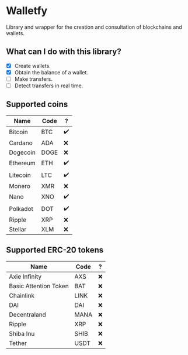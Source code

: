 # Walletfy
Library and wrapper for the creation and consultation of blockchains and wallets.

## What can I do with this library?
- [x] Create wallets.
- [x] Obtain the balance of a wallet.
- [ ] Make transfers.
- [ ] Detect transfers in real time.

## Supported coins
|          Name         | Code |  ?  |
| --------------------- | ---- | --- |
| Bitcoin               | BTC  | ✔️ |
| Cardano               | ADA  | ❌ |
| Dogecoin              | DOGE | ❌ |
| Ethereum              | ETH  | ✔️ |
| Litecoin              | LTC  | ✔️ |
| Monero                | XMR  | ❌ |
| Nano                  | XNO  | ✔️ |
| Polkadot              | DOT  | ✔️ |
| Ripple                | XRP  | ❌ |
| Stellar               | XLM  | ❌ |

## Supported ERC-20 tokens
|          Name         | Code |  ?  |
| --------------------- | ---- | --- |
| Axie Infinity         | AXS  | ❌ |
| Basic Attention Token | BAT  | ❌ |
| Chainlink             | LINK | ❌ |
| DAI                   | DAI  | ❌ |
| Decentraland          | MANA | ❌ |
| Ripple                | XRP  | ❌ |
| Shiba Inu             | SHIB | ❌ |
| Tether                | USDT | ❌ |
